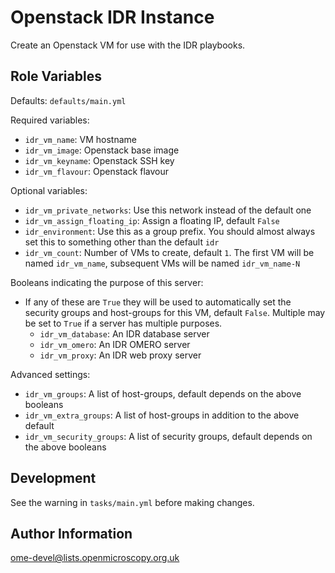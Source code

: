 Openstack IDR Instance
======================

Create an Openstack VM for use with the IDR playbooks.


Role Variables
--------------

Defaults: `defaults/main.yml`

Required variables:
- `idr_vm_name`: VM hostname
- `idr_vm_image`: Openstack base image
- `idr_vm_keyname`: Openstack SSH key
- `idr_vm_flavour`: Openstack flavour

Optional variables:
- `idr_vm_private_networks`: Use this network instead of the default one
- `idr_vm_assign_floating_ip`: Assign a floating IP, default `False`
- `idr_environment`: Use this as a group prefix. You should almost always set this to something other than the default `idr`
- `idr_vm_count`: Number of VMs to create, default `1`. The first VM will be named `idr_vm_name`, subsequent VMs will be named `idr_vm_name-N`

Booleans indicating the purpose of this server:
- If any of these are `True` they will be used to automatically set the security groups and host-groups for this VM, default `False`. Multiple may be set to `True` if a server has multiple purposes.
  - `idr_vm_database`: An IDR database server
  - `idr_vm_omero`: An IDR OMERO server
  - `idr_vm_proxy`: An IDR web proxy server

Advanced settings:
- `idr_vm_groups`: A list of host-groups, default depends on the above booleans
- `idr_vm_extra_groups`: A list of host-groups in addition to the above default
- `idr_vm_security_groups`: A list of security groups, default depends on the above booleans


Development
-----------

See the warning in `tasks/main.yml` before making changes.


Author Information
------------------

ome-devel@lists.openmicroscopy.org.uk

